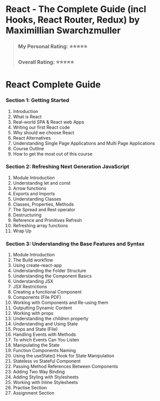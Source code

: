 # React - The Complete Guide (incl Hooks, React Router, Redux) by Maximillian Swarchzmuller

> ### **My Personal Rating:** ⭐⭐⭐⭐⭐
>
> ### **Overall Rating:** ⭐⭐⭐⭐⭐

# React Complete Guide

### Section 1: Getting Started

1. Introduction
2. What is React
3. Real-world SPA & React web Apps
4. Writing our first React code
5. Why should we choose React
6. React Alternatives
7. Understanding Single Page Applications and Multi Page Applications
8. Course Outline
9. How to get the most out of this course

### Section 2: Refreshing Next Generation JavaScript

1. Module Introduction
2. Understandng let and const
3. Arrow functions
4. Exports and Imports
5. Understanding Classes
6. Classes, Properties, Methods
7. The Spread and Rest operator
8. Destructuring
9. Reference and Primitives Refresh
10. Refreshing array functions
11. Wrap Up

### Section 3: Understanding the Base Features and Syntax

1. Module Introduction
2. The Build workflow
3. Using create-react-app
4. Understanding the Folder Structure
5. Understanding the Component Basics
6. Understanding JSX
7. JSX Restrictions
8. Creating a functional Component
9. Components (File PDF)
10. Working with Components and Re-using them
11. Outputting Dynamic Content
12. Working with props
13. Understanding the children property
14. Understanding and Using State
15. Props and State (File)
16. Handling Events with Methods
17. To which Events Can You Listen
18. Manipulating the State
19. Function Components Naming
20. Using the useState() Hook for State Manipulation
21. Stateless vs Stateful Component
22. Passing Method References Between Components
23. Adding Two Way Binding
24. Adding Styling with Stylesheets
25. Working with Inline Stylesheets
26. Practise Section
27. Assignment Section
